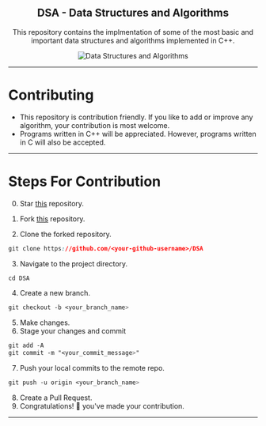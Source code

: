 <h2 align="center">DSA - Data Structures and Algorithms</h2>

<p align="center">
This repository contains the implmentation of some of the most basic and important data structures and algorithms implemented in C++. 
</p>

<p align="center">
  <img src="https://github.com/Manvityagi/Data-Structures-and-Algorithms/raw/master/assets/ds.png" alt="Data Structures and Algorithms"/>
</p>

***


# Contributing

* This repository is contribution friendly. If you like to add or improve any algorithm, your contribution is most welcome. 
* Programs written in C++ will be appreciated. However, programs written in C will also be accepted. 
***

# Steps For Contribution

0. Star <a href="https://github.com/Nishant197/DSA" title="this">this</a> repository.

1. Fork <a href="https://github.com/Nishant197/DSA" title="this">this</a> repository.

2. Clone the forked repository.
```css
git clone https://github.com/<your-github-username>/DSA
```
  
3. Navigate to the project directory.
```py
cd DSA
```
4. Create a new branch.
```css
git checkout -b <your_branch_name>
```
5. Make changes.
6. Stage your changes and commit
```css
git add -A
git commit -m "<your_commit_message>"
```
7. Push your local commits to the remote repo.
```css
git push -u origin <your_branch_name>
```
8. Create a Pull Request.
9. Congratulations! 🎉 you've made your contribution.
---
